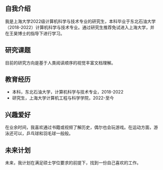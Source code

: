 ## 自我介绍
我是上海大学2022级计算机科学与技术专业的研究生，本科毕业于东北石油大学（2018-2022）计算机科学与技术专业。通过研究生推荐免试进入上海大学，并在王昊博士的指导下进行学习。

## 研究课题
目前的研究方向是基于人类阅读顺序的视觉丰富文档理解。

## 教育经历
- 本科，东北石油大学，计算机科学与技术专业，2018-2022
- 研究生，上海大学计算机工程与科学学院，2022-至今

## 兴趣爱好
在业余时间，我喜欢通过书籍或视频了解历史，偶尔也会玩游戏。在运动方面，游泳还可以，乒乓球和羽毛球一般般。

## 未来计划
未来，我计划在满足硕士学位要求的前提下，找到一份自己喜欢的工作。